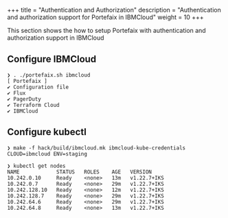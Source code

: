 +++
title = "Authentication and Authorization"
description = "Authentication and authorization support for Portefaix in IBMCloud"
weight = 10
+++

This section shows the how to setup Portefaix with authentication and authorization support in IBMCloud

## Configure IBMCloud

```shell
❯ . ./portefaix.sh ibmcloud
[ Portefaix ]
✔ Configuration file
✔ Flux
✔ PagerDuty
✔ Terraform Cloud
✔ IBMCloud
```

## Configure kubectl

```shell
❯ make -f hack/build/ibmcloud.mk ibmcloud-kube-credentials CLOUD=ibmcloud ENV=staging
```

```shell
❯ kubectl get nodes
NAME            STATUS   ROLES    AGE   VERSION
10.242.0.10     Ready    <none>   13m   v1.22.7+IKS
10.242.0.7      Ready    <none>   29m   v1.22.7+IKS
10.242.128.10   Ready    <none>   12m   v1.22.7+IKS
10.242.128.7    Ready    <none>   29m   v1.22.7+IKS
10.242.64.6     Ready    <none>   29m   v1.22.7+IKS
10.242.64.8     Ready    <none>   13m   v1.22.7+IKS
```
